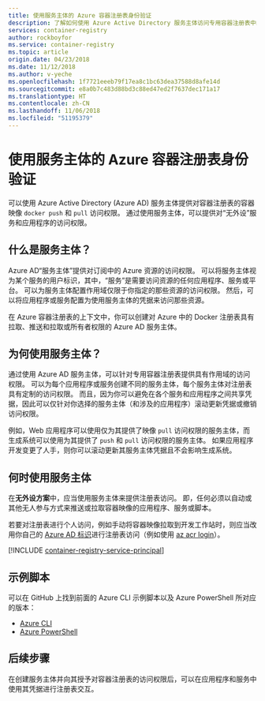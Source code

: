 ```yaml
---
title: 使用服务主体的 Azure 容器注册表身份验证
description: 了解如何使用 Azure Active Directory 服务主体访问专用容器注册表中的映像。
services: container-registry
author: rockboyfor
ms.service: container-registry
ms.topic: article
origin.date: 04/23/2018
ms.date: 11/12/2018
ms.author: v-yeche
ms.openlocfilehash: 1f7721eeeb79f17ea8c1bc63dea37588d8afe14d
ms.sourcegitcommit: e8a0b7c483d88bd3c88ed47ed2f7637dec171a17
ms.translationtype: HT
ms.contentlocale: zh-CN
ms.lasthandoff: 11/06/2018
ms.locfileid: "51195379"
---
```

# <a name="azure-container-registry-authentication-with-service-principals"></a>使用服务主体的 Azure 容器注册表身份验证

可以使用 Azure Active Directory (Azure AD) 服务主体提供对容器注册表的容器映像 `docker push` 和 `pull` 访问权限。 通过使用服务主体，可以提供对“无外设”服务和应用程序的访问权限。

## <a name="what-is-a-service-principal"></a>什么是服务主体？

Azure AD“服务主体”提供对订阅中的 Azure 资源的访问权限。 可以将服务主体视为某个服务的用户标识，其中，“服务”是需要访问资源的任何应用程序、服务或平台。 可以为服务主体配置作用域仅限于你指定的那些资源的访问权限。 然后，可以将应用程序或服务配置为使用服务主体的凭据来访问那些资源。

在 Azure 容器注册表的上下文中，你可以创建对 Azure 中的 Docker 注册表具有拉取、推送和拉取或所有者权限的 Azure AD 服务主体。

## <a name="why-use-a-service-principal"></a>为何使用服务主体？

通过使用 Azure AD 服务主体，可以针对专用容器注册表提供具有作用域的访问权限。 可以为每个应用程序或服务创建不同的服务主体，每个服务主体对注册表具有定制的访问权限。 而且，因为你可以避免在各个服务和应用程序之间共享凭据，因此可以仅针对你选择的服务主体（和涉及的应用程序）滚动更新凭据或撤销访问权限。

例如，Web 应用程序可以使用仅为其提供了映像 `pull` 访问权限的服务主体，而生成系统可以使用为其提供了 `push` 和 `pull` 访问权限的服务主体。 如果应用程序开发变更了人手，则你可以滚动更新其服务主体凭据且不会影响生成系统。

## <a name="when-to-use-a-service-principal"></a>何时使用服务主体

在**无外设方案**中，应当使用服务主体来提供注册表访问。 即，任何必须以自动或其他无人参与方式来推送或拉取容器映像的应用程序、服务或脚本。

若要对注册表进行个人访问，例如手动将容器映像拉取到开发工作站时，则应当改用你自己的 [Azure AD 标识](container-registry-authentication.md#individual-login-with-azure-ad)进行注册表访问（例如使用 [az acr login][az-acr-login]）。

[!INCLUDE [container-registry-service-principal](../../includes/container-registry-service-principal.md)]

## <a name="sample-scripts"></a>示例脚本

可以在 GitHub 上找到前面的 Azure CLI 示例脚本以及 Azure PowerShell 所对应的版本：

* [Azure CLI][acr-scripts-cli]
* [Azure PowerShell][acr-scripts-psh]

## <a name="next-steps"></a>后续步骤

在创建服务主体并向其授予对容器注册表的访问权限后，可以在应用程序和服务中使用其凭据进行注册表交互。

<!--Not Available on Comments-->

<!--Not Available on * [Authenticate with Azure Container Registry from Azure Kubernetes Service (AKS)](container-registry-auth-aks.md)-->
<!--Not Available on * [Authenticate with Azure Container Registry from Azure Container Instances (ACI)](container-registry-auth-aci.md)-->

<!-- LINKS - External -->
[acr-scripts-cli]: https://github.com/Azure/azure-docs-cli-python-samples/tree/master/container-registry
[acr-scripts-psh]: https://github.com/Azure/azure-docs-powershell-samples/tree/master/container-registry

<!-- LINKS - Internal -->
[az-acr-login]: https://docs.azure.cn/zh-cn/cli/acr?view=azure-cli-latest#az-acr-login

<!-- Update_Description: update link, update meta properties -->
